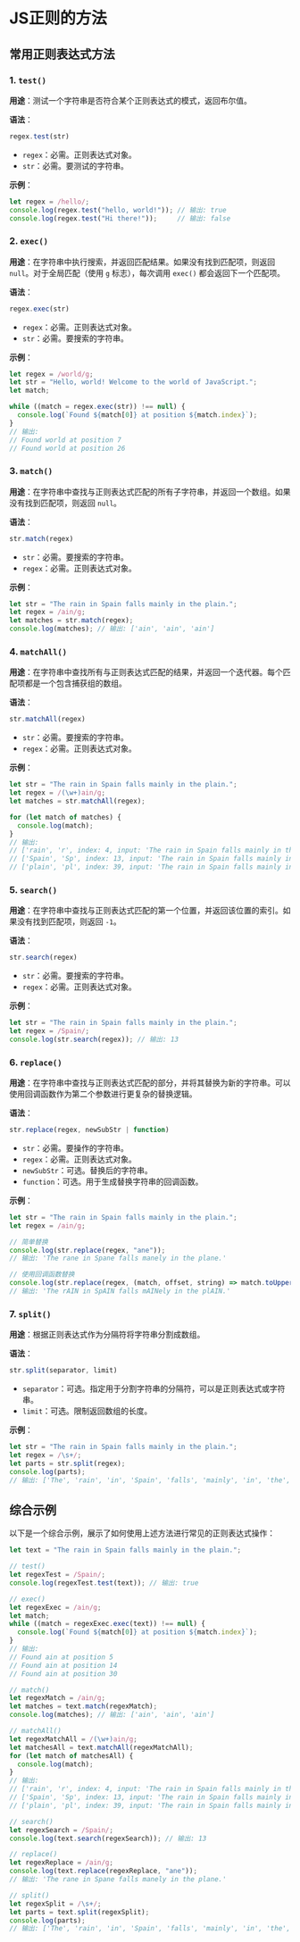 # JS正则的方法

## 常用正则表达式方法

### 1. `test()`
**用途**：测试一个字符串是否符合某个正则表达式的模式，返回布尔值。

**语法**：
```javascript
regex.test(str)
```
- `regex`：必需。正则表达式对象。
- `str`：必需。要测试的字符串。

**示例**：
```javascript
let regex = /hello/;
console.log(regex.test("hello, world!")); // 输出: true
console.log(regex.test("Hi there!"));     // 输出: false
```

### 2. `exec()`
**用途**：在字符串中执行搜索，并返回匹配结果。如果没有找到匹配项，则返回 `null`。对于全局匹配（使用 `g` 标志），每次调用 `exec()` 都会返回下一个匹配项。

**语法**：
```javascript
regex.exec(str)
```
- `regex`：必需。正则表达式对象。
- `str`：必需。要搜索的字符串。

**示例**：
```javascript
let regex = /world/g;
let str = "Hello, world! Welcome to the world of JavaScript.";
let match;

while ((match = regex.exec(str)) !== null) {
  console.log(`Found ${match[0]} at position ${match.index}`);
}
// 输出:
// Found world at position 7
// Found world at position 26
```

### 3. `match()`
**用途**：在字符串中查找与正则表达式匹配的所有子字符串，并返回一个数组。如果没有找到匹配项，则返回 `null`。

**语法**：
```javascript
str.match(regex)
```
- `str`：必需。要搜索的字符串。
- `regex`：必需。正则表达式对象。

**示例**：
```javascript
let str = "The rain in Spain falls mainly in the plain.";
let regex = /ain/g;
let matches = str.match(regex);
console.log(matches); // 输出: ['ain', 'ain', 'ain']
```

### 4. `matchAll()`
**用途**：在字符串中查找所有与正则表达式匹配的结果，并返回一个迭代器。每个匹配项都是一个包含捕获组的数组。

**语法**：
```javascript
str.matchAll(regex)
```
- `str`：必需。要搜索的字符串。
- `regex`：必需。正则表达式对象。

**示例**：
```javascript
let str = "The rain in Spain falls mainly in the plain.";
let regex = /(\w+)ain/g;
let matches = str.matchAll(regex);

for (let match of matches) {
  console.log(match);
}
// 输出:
// ['rain', 'r', index: 4, input: 'The rain in Spain falls mainly in the plain.', groups: undefined]
// ['Spain', 'Sp', index: 13, input: 'The rain in Spain falls mainly in the plain.', groups: undefined]
// ['plain', 'pl', index: 39, input: 'The rain in Spain falls mainly in the plain.', groups: undefined]
```

### 5. `search()`
**用途**：在字符串中查找与正则表达式匹配的第一个位置，并返回该位置的索引。如果没有找到匹配项，则返回 `-1`。

**语法**：
```javascript
str.search(regex)
```
- `str`：必需。要搜索的字符串。
- `regex`：必需。正则表达式对象。

**示例**：
```javascript
let str = "The rain in Spain falls mainly in the plain.";
let regex = /Spain/;
console.log(str.search(regex)); // 输出: 13
```

### 6. `replace()`
**用途**：在字符串中查找与正则表达式匹配的部分，并将其替换为新的字符串。可以使用回调函数作为第二个参数进行更复杂的替换逻辑。

**语法**：
```javascript
str.replace(regex, newSubStr | function)
```
- `str`：必需。要操作的字符串。
- `regex`：必需。正则表达式对象。
- `newSubStr`：可选。替换后的字符串。
- `function`：可选。用于生成替换字符串的回调函数。

**示例**：
```javascript
let str = "The rain in Spain falls mainly in the plain.";
let regex = /ain/g;

// 简单替换
console.log(str.replace(regex, "ane")); 
// 输出: 'The rane in Spane falls manely in the plane.'

// 使用回调函数替换
console.log(str.replace(regex, (match, offset, string) => match.toUpperCase()));
// 输出: 'The rAIN in SpAIN falls mAINely in the plAIN.'
```

### 7. `split()`
**用途**：根据正则表达式作为分隔符将字符串分割成数组。

**语法**：
```javascript
str.split(separator, limit)
```
- `separator`：可选。指定用于分割字符串的分隔符，可以是正则表达式或字符串。
- `limit`：可选。限制返回数组的长度。

**示例**：
```javascript
let str = "The rain in Spain falls mainly in the plain.";
let regex = /\s+/;
let parts = str.split(regex);
console.log(parts);
// 输出: ['The', 'rain', 'in', 'Spain', 'falls', 'mainly', 'in', 'the', 'plain.']
```

## 综合示例

以下是一个综合示例，展示了如何使用上述方法进行常见的正则表达式操作：

```javascript
let text = "The rain in Spain falls mainly in the plain.";

// test()
let regexTest = /Spain/;
console.log(regexTest.test(text)); // 输出: true

// exec()
let regexExec = /ain/g;
let match;
while ((match = regexExec.exec(text)) !== null) {
  console.log(`Found ${match[0]} at position ${match.index}`);
}
// 输出:
// Found ain at position 5
// Found ain at position 14
// Found ain at position 30

// match()
let regexMatch = /ain/g;
let matches = text.match(regexMatch);
console.log(matches); // 输出: ['ain', 'ain', 'ain']

// matchAll()
let regexMatchAll = /(\w+)ain/g;
let matchesAll = text.matchAll(regexMatchAll);
for (let match of matchesAll) {
  console.log(match);
}
// 输出:
// ['rain', 'r', index: 4, input: 'The rain in Spain falls mainly in the plain.', groups: undefined]
// ['Spain', 'Sp', index: 13, input: 'The rain in Spain falls mainly in the plain.', groups: undefined]
// ['plain', 'pl', index: 39, input: 'The rain in Spain falls mainly in the plain.', groups: undefined]

// search()
let regexSearch = /Spain/;
console.log(text.search(regexSearch)); // 输出: 13

// replace()
let regexReplace = /ain/g;
console.log(text.replace(regexReplace, "ane"));
// 输出: 'The rane in Spane falls manely in the plane.'

// split()
let regexSplit = /\s+/;
let parts = text.split(regexSplit);
console.log(parts);
// 输出: ['The', 'rain', 'in', 'Spain', 'falls', 'mainly', 'in', 'the', 'plain.']
```

